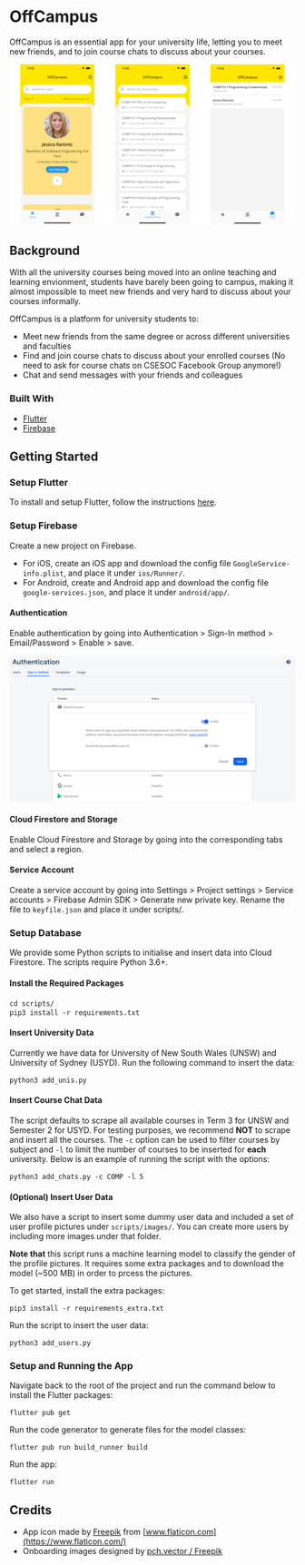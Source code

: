 # OffCampus

OffCampus is an essential app for your university life, letting you to meet new friends, and to join course chats to discuss about your courses.

![OffCampus screenshots](images/screenshots.png)

## Background

With all the university courses being moved into an online teaching and learning envionment, students have barely been going to campus, making it almost impossible to meet new friends and very hard to discuss about your courses informally.

OffCampus is a platform for university students to:

- Meet new friends from the same degree or across different universities and faculties
- Find and join course chats to discuss about your enrolled courses (No need to ask for course chats on CSESOC Facebook Group anymore!)
- Chat and send messages with your friends and colleagues

### Built With

- [Flutter](https://flutter.dev/)
- [Firebase](https://firebase.google.com/)

## Getting Started

### Setup Flutter

To install and setup Flutter, follow the instructions [here](https://flutter.dev/docs/get-started/install).

### Setup Firebase

Create a new project on Firebase.

- For iOS, create an iOS app and download the config file `GoogleService-info.plist`, and place it under `ios/Runner/`. 
- For Android, create and Android app and download the config file `google-services.json`, and place it under `android/app/`.

#### Authentication

Enable authentication by going into Authentication > Sign-In method > Email/Password > Enable > save.

![Firebase authentication setup](images/firebase_auth.png)

#### Cloud Firestore and Storage

Enable Cloud Firestore and Storage by going into the corresponding tabs and select a region.

#### Service Account

Create a service account by going into Settings > Project settings > Service accounts > Firebase Admin SDK > Generate new private key. Rename the file to `keyfile.json` and place it under scripts/.

### Setup Database

We provide some Python scripts to initialise and insert data into Cloud Firestore. The scripts require Python 3.6+.

#### Install the Required Packages

    cd scripts/
    pip3 install -r requirements.txt

#### Insert University Data

Currently we have data for University of New South Wales (UNSW) and University of Sydney (USYD). Run the following command to insert the data:

    python3 add_unis.py

#### Insert Course Chat Data

The script defaults to scrape all available courses in Term 3 for UNSW and Semester 2 for USYD. For testing purposes, we recommend __NOT__ to scrape and insert all the courses. The `-c` option can be used to filter courses by subject and `-l` to limit the number of courses to be inserted for __each__ university. Below is an example of running the script with the options:

    python3 add_chats.py -c COMP -l 5

#### (Optional) Insert User Data

We also have a script to insert some dummy user data and included a set of user profile pictures under `scripts/images/`. You can create more users by including more images under that folder.

__Note that__ this script runs a machine learning model to classify the gender of the profile pictures. It requires some extra packages and to download the model (~500 MB) in order to prcess the pictures.

To get started, install the extra packages:

    pip3 install -r requirements_extra.txt

Run the script to insert the user data:

    python3 add_users.py

### Setup and Running the App

Navigate back to the root of the project and run the command below to install the Flutter packages:

    flutter pub get

Run the code generator to generate files for the model classes:

    flutter pub run build_runner build

Run the app:

    flutter run

## Credits

- App icon made by [Freepik](https://www.flaticon.com/authors/freepik) from [www.flaticon.com](https://www.flaticon.com/)
- Onboarding images designed by [pch.vector / Freepik](http://www.freepik.com)
